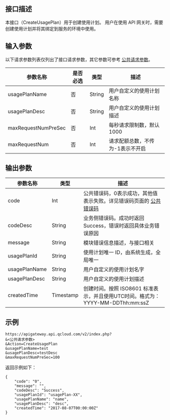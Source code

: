 ## 接口描述

本接口（CreateUsagePlan）用于创建使用计划。
用户在使用 API 网关时，需要创建使用计划并将其绑定到服务的环境中使用。

## 输入参数

以下请求参数列表仅列出了接口请求参数，其它参数可参考 [公共请求参数](https://intl.cloud.tencent.com/document/product/628/18814)。

| 参数名称                | 是否必选 | 类型     | 描述             |
| ------------------- | ---- | ------ | -------------- |
| usagePlanName       | 否    | String | 用户自定义的使用计划名称  |
| usagePlanDesc       | 否    | String | 用户自定义的使用计划描述  |
| maxRequestNumPreSec | 否    | Int    | 每秒请求限制数，默认1000 |
| maxRequestNum 	  | 否    | Int    | 请求配额总数，不传为-1表示不开启|

## 输出参数

| 参数名称      | 类型      | 描述                                                         |
| ------------- | --------- | ------------------------------------------------------------ |
| code          | Int       | 公共错误码，0表示成功，其他值表示失败。详见错误码页面的 [公共错误码](https://intl.cloud.tencent.com/document/product/628/18822) |
| codeDesc      | String    | 业务侧错误码。成功时返回 Success，错误时返回具体业务错误原因 |
| message       | String    | 模块错误信息描述，与接口相关                                 |
| usagePlanId   | String    | 使用计划唯一 ID，由系统生成，全局唯一                        |
| usagePlanName | String    | 用户自定义的使用计划名字                                     |
| usagePlanDesc | String    | 用户自定义的使用计划描述                                     |
| createdTime   | Timestamp | 创建时间。按照 ISO8601 标准表示，并且使用UTC时间。格式为：YYYY-MM-DDThh:mm:ssZ |

## 示例 
```
https://apigateway.api.qcloud.com/v2/index.php?
&<公共请求参数>
&Action=CreateUsagePlan
&usagePlanName=test
&usagePlanDesc=testDesc
&maxRequestNumPreSec=100
```
返回示例如下：
```
{
	"code": "0",
	"message": "",
	"codeDesc": "Success",
	"usagePlanId": "usagePlan-XX",
	"usagePlanName": "name",
	"usagePlanDesc": "desc",
	"createdTime": "2017-08-07T00:00:00Z"
}
```
